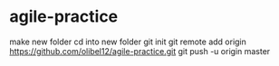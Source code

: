 # agile-practice

make new folder
cd into new folder
git init
git remote add origin https://github.com/olibel12/agile-practice.git
git push -u origin master